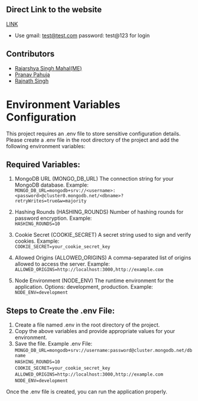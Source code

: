 ## Direct Link to the website
[LINK](https://expense-tracker-mu-six-78.vercel.app/)
- Use gmail: test@test.com  password: test@123 for login 


## Contributors
- [Rajarshya Singh Mahal(ME)](https://github.com/Raj-6660)
- [Pranav Pahuja](https://github.com/peecode007)
- [Rajnath Singh](https://github.com/EPFPhmiw47mosLJR)


# Environment Variables Configuration
This project requires an .env file to store sensitive configuration details. Please create a .env file in the root directory of the project and add the following environment variables:

## Required Variables:
1. MongoDB URL (MONGO_DB_URL)
The connection string for your MongoDB database. Example:<br>
```MONGO_DB_URL=mongodb+srv://<username>:<password>@cluster0.mongodb.net/<dbname>?retryWrites=true&w=majority```

2. Hashing Rounds (HASHING_ROUNDS)
Number of hashing rounds for password encryption. Example:<br>
```HASHING_ROUNDS=10```

3. Cookie Secret (COOKIE_SECRET)
A secret string used to sign and verify cookies. Example:<br>
```COOKIE_SECRET=your_cookie_secret_key```

4. Allowed Origins (ALLOWED_ORIGINS)
A comma-separated list of origins allowed to access the server. Example:<br>
```ALLOWED_ORIGINS=http://localhost:3000,http://example.com```

5. Node Environment (NODE_ENV)
The runtime environment for the application. Options: development, production. Example:<br>
```NODE_ENV=development```

## Steps to Create the .env File:
1. Create a file named .env in the root directory of the project.
2. Copy the above variables and provide appropriate values for your environment.
3. Save the file.
Example .env File:<br>
```MONGO_DB_URL=mongodb+srv://username:password@cluster.mongodb.net/dbname```<br>
```HASHING_ROUNDS=10```<br>
```COOKIE_SECRET=your_cookie_secret_key```<br>
```ALLOWED_ORIGINS=http://localhost:3000,http://example.com```<br>
```NODE_ENV=development```

Once the .env file is created, you can run the application properly.

